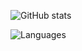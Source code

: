 ![GitHub stats](https://github-readme-stats.vercel.app/api?username=SeaLandBestLand&show_icons=true&theme=tokyonight)



![Languages](https://github-readme-stats.vercel.app/api/top-langs/?username=SeaLandBestLand&theme=tokyonight)
